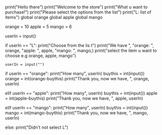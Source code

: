 print("Hello there")
print("Welcome to the store")
print("What u want to purchase!")
print("Please select the options from the list")
print("L: list of items")
global orange
global apple
global mango

orange = 10
apple = 5
mango = 6

userIn = input()

if userIn == "L":
    print("Choose from the  lis    t")
    print("We have ", "orange: ", orange, "apple: ", apple, "mango: ", mango,)
    print("select the item u want to choose e.g orange, apple, mango")

    userIn = input("")
if userIn == "orange":
    print("How many", userIn)
    buythis = int(input())
    orange = int(orange-buythis)
    print("Thank you, now we have, ", orange, userIn)

elif userIn == "apple":
    print("How many", userIn)
    buythis = int(input())
    apple = int(apple-buythis)
    print("Thank you, now we have, ", apple, userIn)

elif userIn == "mango":
    print("How many", userIn)
    buythis = int(input())
    mango = int(mango-buythis)
    print("Thank you, now we have, ", mango, userIn)

else:
    print("Didn't not select L")

